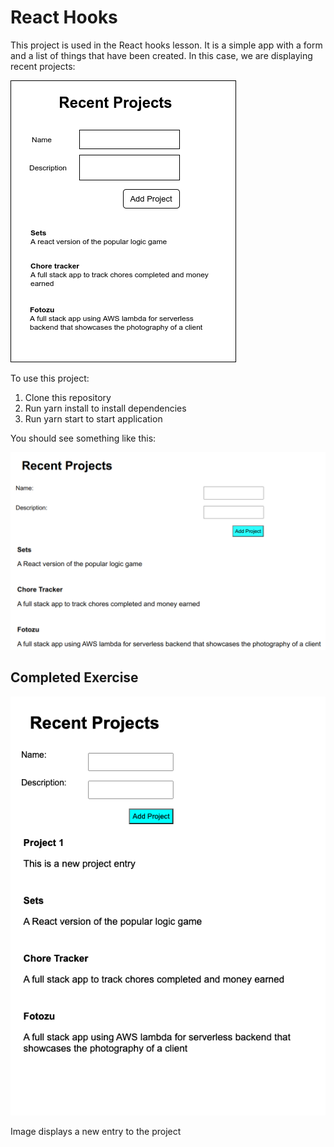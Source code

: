 # React Hooks

This project is used in the React hooks lesson. It is a simple app with a form and a list of things that have been created. In this case, we are displaying recent projects:

![application wireframe](./app-diagram-wireframe.png)

To use this project:
1. Clone this repository
2. Run yarn install to install dependencies
3. Run yarn start to start application

You should see something like this:

![Recent Projects app](./recent-projects.png)

## Completed Exercise

![Completed Exercise](/completed.png)

Image displays a new entry to the project